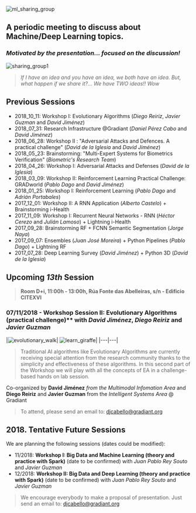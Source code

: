 ![ml_sharing_group](https://user-images.githubusercontent.com/30496090/37024691-ddf45440-2129-11e8-96f6-eca21a083b0e.png)

## A periodic meeting to discuss about Machine/Deep Learning topics. 
### *Motivated by the presentation... focused on the discussion!*
![sharing_group1](https://user-images.githubusercontent.com/30496090/31537549-e4db5ada-b002-11e7-9385-3dc08004c3e0.jpg)
> *If I have an idea and you have an idea, we both have an idea. But, what happen if we share it?... 
> We have TWO ideas!! Wow*

## Previous Sessions
* 2018_10_11: Workshop I: Evolutionary Algorithms (*Diego Reiriz*, *Javier Guzman* and *David Jiménez*)
* 2018_07_31: Research Infrastructure @Gradiant (*Daniel Pérez Cabo* and *David Jiménez*)
* 2018_06_28: Workshop II : "Adversarial Attacks and Defences. A practical challenge" (*David de la Iglesia* and *David Jiménez*)
* 2018_05_23: Brainstorming: "Multi-Expert Systems for Biometrics Verification" (*Biometric's Research Team*)
* 2018_04_26: Workshop I: Adversarial Attacks and Defenses (*David de la Iglesia*)
* 2018_03_09: Workshop II: Reinforcement Learning Practical Challenge: GRADworld (*Pablo Dago* and *David Jiménez*)
* 2018_01_25: Workshop I: Reinforcement Learning (*Pablo Dago* and *Adrián Portabales*)
* 2017_12_01: Workshop II: A RNN Application (*Alberto Castelo*) + Brainstorming i-Health
* 2017_11_09: Workshop I: Recurrent Neural Networks - RNN (*Héctor Cerezo* and *Julián Lamoso*) + Lightning i-Health
* 2017_09_28: Brainstorming RF + FCNN Semantic Segmentation (*Jorge Naya*)
* 2017_09_07: Ensembles (*Juan José Moreira*) + Python Pipelines (*Pablo Dago*) + Lightning RF 
* 2017_07_28: Deep Learning Survey (*David Jiménez*) + Python 3D (*David de la Iglesia*)

## Upcoming ***13th*** Session
> **Room D+i, 11:00h - 13:00h, Rúa Fonte das Abelleiras, s/n - Edificio CITEXVI**
### 07/11/2018 - Workshop Session II: Evolutionary Algorithms (practical challenge)** with *David Jiménez*, *Diego Reiriz* and *Javier Guzman*

|![evolutionary_walk](https://user-images.githubusercontent.com/30496090/44568568-aec6a180-a777-11e8-9655-7a9ff7781147.png)|
![learn_giraffe](https://user-images.githubusercontent.com/30496090/44568575-b2f2bf00-a777-11e8-9755-3e9a26773e89.gif)|
|---|---|
> Traditional AI algorithms like Evolutionary Algorithms are currently receiving special attention from the research community thanks to the simplicity and effectiveness of these algorithms. In this second part of the Workshop we will play with all the concepts of EA in a challenge-based hands on lab session.

Co-organized by **David Jiménez** *from the Multimodal Infomation Area* and **Diego Reiriz** and **Javier Guzman** from the *Intelligent Systems Area* @ Gradiant

> To attend, please send an email to: 
> djcabello@gradiant.org


## 2018. Tentative Future Sessions
We are planning the following sessions (dates could be modified):

* 11/2018: **Workshop I: Big Data and Machine Learning (theory and practice with Spark)** (date to be confirmed) with *Juan Pablo Rey Souto* and *Javier Guzman*
* 12/2018: **Workshop II: Big Data and Deep Learning (theory and practice with Spark)** (date to be confirmed) with *Juan Pablo Rey Souto* and *Javier Guzman*

> We encourage everybody to make a proposal of presentation. 
> Just send an email to: djcabello@gradiant.org
